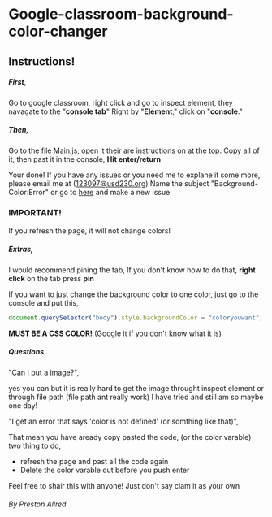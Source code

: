 # Google-classroom-background-color-changer
## Instructions!

##### First,
Go to google classroom,
right click and go to inspect element,
they navagate to the "**console tab**" Right by "**Element**," click on "**console**."

##### Then,
Go to the file [Main.js](main.js), open it their are instructions on at the top.
Copy all of it,
then past it in the console,
**Hit enter/return**

Your done!
If you have any issues or you need me to explane it some more, please email me at (123097@usd230.org) Name the subject "Background-Color:Error" or go to [here](https://github.com/pred12/Google-classroom-background-color-changer/issues) and make a new issue


### IMPORTANT!
If you refresh the page, it will not change colors!


##### Extras,
I would recommend pining the tab,
If you don't know how to do that, **right click** on the tab press **pin**

If you want to just change the background color to one color, just go to the console and put this, 
```javascript
document.querySelector("body").style.backgroundColor = "coloryouwant"; 
```
**MUST BE A CSS COLOR!** (Google it if you don't know what it is)


##### Questions

"Can I put a image?",

yes you can but it is really hard to get the image throught inspect element or through file path (file path ant really work)
I have tried and still am so maybe one day!



"I get an error that says 'color is not defined' (or somthing like that)",

That mean you have aready copy pasted the code, (or the color varable) two thing to do,
  * refresh the page and past all the code again
  * Delete the color varable out before you push enter 



Feel free to shair this with anyone!
Just don't say clam it as your own

###### By Preston Allred
